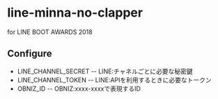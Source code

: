 # line-minna-no-clapper
for LINE BOOT AWARDS 2018

## Configure
- LINE_CHANNEL_SECRET -- LINE:チャネルごとに必要な秘密鍵
- LINE_CHANNEL_TOKEN -- LINE:APIを利用するときに必要なトークン
- OBNIZ_ID -- OBNIZ:xxxx-xxxxで表現するID
